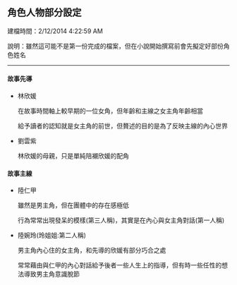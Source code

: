 ## 角色人物部分設定 ##

建檔時間：2/12/2014 4:22:59 AM 

說明：雖然這可能不是第一份完成的檔案，但在小說開始撰寫前會先擬定好部份角色姓名

----

#### 故事先導 ####

- 林欣媛

	在故事時間軸上較早期的一位女角，但年齡和主線之女主角年齡相當
	
	給予讀者的認知就是女主角的前世，但贅述的目的是為了反映主線的內心世界

- 劉雲紫

	林欣媛的母親，只是單純陪襯欣媛的配角

#### 故事主線 ####

- 陸仁甲

	雖然是男主角，但在團體中的存在感極低

	行為常常出現發呆的模樣(第三人稱)，其實是在內心與女主角對話(第一人稱)

- 陸婉玲(玲姐姐:第二人稱)

	男主角內心住的女主角，和先導的欣媛有部分巧合之處

	常常藉由與仁甲的內心對話給予後者一些人生上的指導，但有時一些任性的想法導致男主角意識脫節

